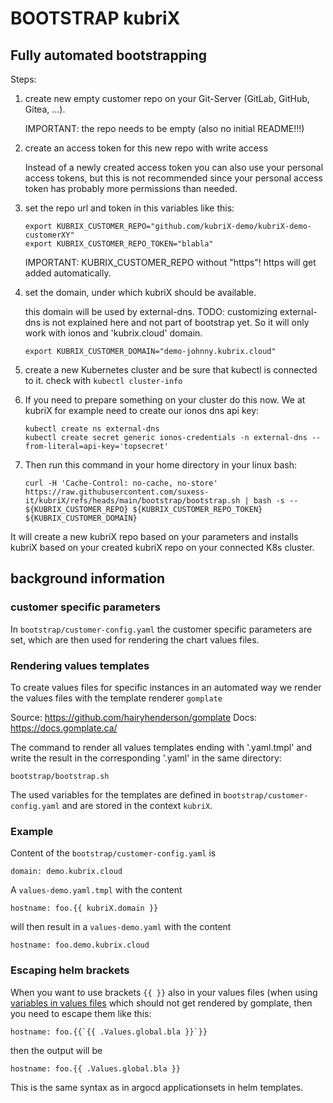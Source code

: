 # BOOTSTRAP kubriX

## Fully automated bootstrapping

Steps:

1. create new empty customer repo on your Git-Server (GitLab, GitHub, Gitea, ...).

    IMPORTANT: the repo needs to be empty (also no initial README!!!)

2. create an access token for this new repo with write access
    
    Instead of a newly created access token you can also use your personal access tokens,
    but this is not recommended since your personal access token has probably more permissions than needed.

3. set the repo url and token in this variables like this:

    ```
    export KUBRIX_CUSTOMER_REPO="github.com/kubriX-demo/kubriX-demo-customerXY"
    export KUBRIX_CUSTOMER_REPO_TOKEN="blabla"
    ```

    IMPORTANT: KUBRIX_CUSTOMER_REPO without "https"!
    https will get added automatically.

4. set the domain, under which kubriX should be available.

    this domain will be used by external-dns.
    TODO: customizing external-dns is not explained here and not part of bootstrap yet. So it will only work with ionos and 'kubrix.cloud' domain.

    ```
    export KUBRIX_CUSTOMER_DOMAIN="demo-johnny.kubrix.cloud"
    ```

5. create a new Kubernetes cluster and be sure that kubectl is connected to it. check with `kubectl cluster-info`

6. If you need to prepare something on your cluster do this now. We at kubriX for example need to create our ionos dns api key:

    ```
    kubectl create ns external-dns
    kubectl create secret generic ionos-credentials -n external-dns --from-literal=api-key='topsecret'
    ```


7. Then run this command in your home directory in your linux bash:

    ```
    curl -H 'Cache-Control: no-cache, no-store' https://raw.githubusercontent.com/suxess-it/kubriX/refs/heads/main/bootstrap/bootstrap.sh | bash -s --  ${KUBRIX_CUSTOMER_REPO} ${KUBRIX_CUSTOMER_REPO_TOKEN} ${KUBRIX_CUSTOMER_DOMAIN}
    ```

It will create a new kubriX repo based on your parameters and installs kubriX based on your created kubriX repo on your connected K8s cluster.

## background information

### customer specific parameters

In `bootstrap/customer-config.yaml` the customer specific parameters are set,
which are then used for rendering the chart values files.

### Rendering values templates

To create values files for specific instances in an automated 
way we render the values files with the template renderer `gomplate`

Source: https://github.com/hairyhenderson/gomplate
Docs: https://docs.gomplate.ca/

The command to render all values templates ending with '.yaml.tmpl' 
and write the result in the corresponding '.yaml' in the same directory:

```
bootstrap/bootstrap.sh
```

The used variables for the templates are defined in `bootstrap/customer-config.yaml` 
and are stored in the context `kubriX`.

### Example

Content of the `bootstrap/customer-config.yaml` is

```
domain: demo.kubrix.cloud
```

A `values-demo.yaml.tmpl` with the content
```
hostname: foo.{{ kubriX.domain }}
```

will then result in a `values-demo.yaml` with the content
```
hostname: foo.demo.kubrix.cloud
```

### Escaping helm brackets

When you want to use brackets `{{ }}` also in your values files 
(when using [variables in values files](https://helm.sh/docs/howto/charts_tips_and_tricks/#using-the-tpl-function) 
which should not get rendered by gomplate, then you need to escape them like this:

```
hostname: foo.{{`{{ .Values.global.bla }}`}}
```

then the output will be

```
hostname: foo.{{ .Values.global.bla }}
```

This is the same syntax as in argocd applicationsets in helm templates.

